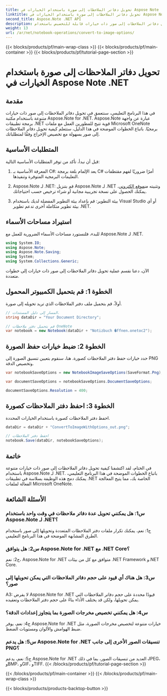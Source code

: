 ```yaml
---
title: تحويل دفاتر الملاحظات إلى صورة باستخدام الخيارات في Aspose Note .NET
linktitle: تحويل دفاتر الملاحظات إلى صورة باستخدام الخيارات في Aspose Note .NET
second_title: Aspose.Note .NET API
description: تعرف على كيفية تحويل دفاتر الملاحظات إلى صور ذات خيارات قابلة للتخصيص باستخدام Aspose.Note لـ .NET.
weight: 13
url: /ar/net/notebook-operations/convert-to-image-options/
---
```


{{< blocks/products/pf/main-wrap-class >}}
{{< blocks/products/pf/main-container >}}
{{< blocks/products/pf/tutorial-page-section >}}

# تحويل دفاتر الملاحظات إلى صورة باستخدام الخيارات في Aspose Note .NET

## مقدمة

في هذا البرنامج التعليمي، سنتعمق في تحويل دفاتر الملاحظات إلى صور ذات خيارات متنوعة باستخدام مكتبة Aspose.Note for .NET. Aspose.Note عبارة عن واجهة برمجة تطبيقات .NET قوية تتيح للمطورين العمل مع ملفات Microsoft OneNote برمجيًا. باتباع الخطوات الموضحة في هذا الدليل، ستتعلم كيفية تحويل دفاتر الملاحظات إلى صور بسهولة مع تخصيص الإخراج وفقًا لمتطلباتك.

## المتطلبات الأساسية

قبل أن نبدأ، تأكد من توفر المتطلبات الأساسية التالية:

1. المعرفة الأساسية بـ C#: يعد الإلمام بلغة برمجة C# أمرًا ضروريًا لفهم مقتطفات التعليمات البرمجية المتوفرة وتنفيذها.

2.  Aspose.Note لـ .NET: قم بتنزيل Aspose.Note لـ .NET وتثبيته من[موقع إلكتروني](https://releases.aspose.com/note/net/). يمكنك الحصول على نسخة تجريبية مجانية أو شراء ترخيص حسب احتياجاتك.

3. بيئة التطوير: قم بإعداد بيئة التطوير المفضلة لديك باستخدام Visual Studio أو أي بيئة تطوير متكاملة أخرى تدعم تطوير .NET.

## استيراد مساحات الأسماء

للبدء، فلنستورد مساحات الأسماء الضرورية للعمل مع Aspose.Note لـ .NET.

```csharp
using System.IO;
using Aspose.Note;
using Aspose.Note.Saving;
using System;
using System.Collections.Generic;
```

الآن، دعنا نقسم عملية تحويل دفاتر الملاحظات إلى صور ذات خيارات إلى خطوات متعددة.

## الخطوة 1: قم بتحميل الكمبيوتر المحمول

أولاً، قم بتحميل ملف دفتر الملاحظات الذي تريد تحويله إلى صورة.

```csharp
// المسار إلى دليل المستندات.
string dataDir = "Your Document Directory";

// قم بتحميل دفتر ملاحظات OneNote
var notebook = new Notebook(dataDir + "Notizbuch �ffnen.onetoc2");
```

## الخطوة 2: ضبط خيارات حفظ الصورة

حدد خيارات حفظ دفتر الملاحظات كصورة. هنا، سنقوم بتعيين تنسيق الصورة إلى PNG وتخصيص الدقة.

```csharp
var notebookSaveOptions = new NotebookImageSaveOptions(SaveFormat.Png);

var documentSaveOptions = notebookSaveOptions.DocumentSaveOptions;

documentSaveOptions.Resolution = 400;
```

## الخطوة 3: احفظ دفتر الملاحظات كصورة

احفظ دفتر الملاحظات كصورة باستخدام الخيارات المحددة.

```csharp
dataDir = dataDir + "ConvertToImageWithOptions_out.png";

// احفظ دفتر الملاحظات
notebook.Save(dataDir, notebookSaveOptions);
```

## خاتمة

في الختام، لقد اكتشفنا كيفية تحويل دفاتر الملاحظات إلى صور ذات خيارات متنوعة باستخدام Aspose.Note لـ .NET. باتباع الخطوات الموضحة في هذا البرنامج التعليمي، يمكنك دمج هذه الوظيفة بسلاسة في تطبيقات .NET الخاصة بك، مما يتيح المعالجة الفعالة لملفات Microsoft OneNote.

## الأسئلة الشائعة

### س1: هل يمكنني تحويل عدة دفاتر ملاحظات في وقت واحد باستخدام Aspose.Note لـ .NET؟

ج1: نعم، يمكنك تكرار ملفات دفتر الملاحظات المتعددة وتحويلها إلى صور باستخدام الطرق المشابهة الموضحة في هذا البرنامج التعليمي.

### س2: هل يتوافق Aspose.Note for .NET مع .NET Core؟

ج2: نعم، Aspose.Note for .NET متوافق مع كل من بيئات .NET Framework و.NET Core.

### س3: هل هناك أي قيود على حجم دفاتر الملاحظات التي يمكن تحويلها إلى صور؟

A3: لا يفرض Aspose.Note for .NET قيودًا محددة على حجم دفاتر الملاحظات التي يمكن تحويلها، ولكن قد يختلف الأداء بناءً على حجم دفتر الملاحظات وتعقيده.

### س4: هل يمكنني تخصيص مخرجات الصورة بما يتجاوز إعدادات الدقة؟

ج4: نعم، يوفر Aspose.Note for .NET خيارات متنوعة لتخصيص مخرجات الصورة، مثل ضبط الهوامش والألوان ومستويات الضغط.

### س5: هل يدعم Aspose.Note for .NET تنسيقات الصور الأخرى إلى جانب PNG؟

ج5: نعم، يدعم Aspose.Note for .NET العديد من تنسيقات الصور، بما في ذلك JPEG، وBMP، وGIF، وTIFF.
{{< /blocks/products/pf/tutorial-page-section >}}

{{< /blocks/products/pf/main-container >}}
{{< /blocks/products/pf/main-wrap-class >}}

{{< blocks/products/products-backtop-button >}}
